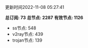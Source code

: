 更新时间2022-11-08 05:27:41

**总订阅: 73**
**总节点: 2287**
**有效节点: 1126**
- ss节点: 548
- v2ray节点: 439
- trojan节点: 139
